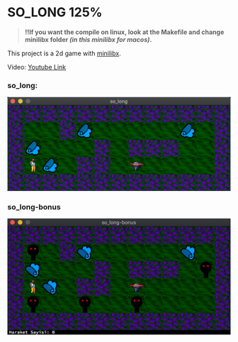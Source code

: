 # **SO_LONG 125%**

>**!!If you want the compile on linux, look at the Makefile and change minilibx folder _(in this minilibx for macos)_.**

This project is a 2d game with [minilibx](https://github.com/42Paris/minilibx-linux).

Video:
[Youtube Link](https://youtu.be/mtf2UV0kqT0)

### **so_long**:
<!--![solong](./img/solong.png)-->
<img src="./img/solong.png" alt="drawing" width="600"/>

### **so_long-bonus**
![solongbonus](./img/solong-bonus.gif)
